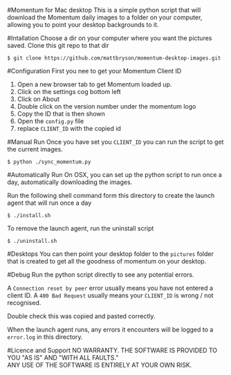 #Momentum for Mac desktop
This is a simple python script that will download the Momentum daily images to a folder on your computer, allowing you to point your desktop backgrounds to it.

#Intallation
Choose a dir on your computer where you want the pictures saved.
Clone this git repo to that dir

    $ git clone https://github.com/mattbryson/momentum-desktop-images.git

#Configuration
First you nee to get your Momentum Client ID

1. Open a new browser tab to get Momentum loaded up.
2. Click on the settings cog bottom left
3. Click on About
4. Double click on the version number under the momentum logo
5. Copy the ID that is then shown
6. Open the `config.py` file
7. replace `CLIENT_ID` with the copied id

#Manual Run
Once you have set you `CLIENT_ID` you can run the script to get the current images.

    $ python ./sync_momentum.py

#Automatically Run
On OSX, you can set up the python script to run once a day, automatically downloading the images.

Run the following shell command form this directory to create the launch agent that will run once a day

    $ ./install.sh

To remove the launch agent, run the uninstall script

    $ ./uninstall.sh

#Desktops
You can then point your desktop folder to the `pictures` folder that is created to get all the goodness of momentum on your desktop.

#Debug
Run the python script directly to see any potential errors.  

A `Connection reset by peer` error usually means you have not entered a client ID.
A `400 Bad Request` usually means your `CLIENT_ID` is wrong / not recognised.

Double check this was copied and pasted correctly.

When the launch agent runs, any errors it encounters will be logged to a `error.log` in this directory.

#Licence and Support
NO WARRANTY. THE SOFTWARE IS PROVIDED TO YOU "AS IS" AND "WITH ALL FAULTS."  
ANY USE OF THE SOFTWARE IS ENTIRELY AT YOUR OWN RISK.
